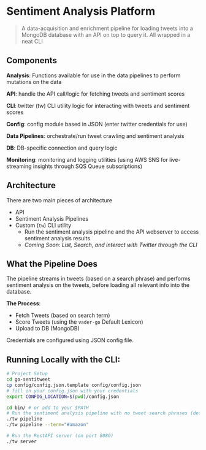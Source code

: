 # Sentiment Analysis Platform

> A data-acquisition and enrichment pipeline for loading tweets into a MongoDB database with an API on top to query it.
> All wrapped in a neat CLI

## Components

**Analysis**: Functions available for use in the data pipelines to perform mutations on the data

**API**: handle the API call/logic for fetching tweets and sentiment scores

**CLI**: twitter (tw) CLI utility logic for interacting with tweets and sentiment scores  

**Config**: config module based in JSON (enter twitter credentials for use)

**Data Pipelines**: orchestrate/run tweet crawling and sentiment analysis

**DB**: DB-specific connection and query logic

**Monitoring**: monitoring and logging utilities (using AWS SNS for live-streaming insights through SQS Queue subscriptions)


## Architecture

There are two main pieces of architecture

- API
- Sentiment Analysis Pipelines
- Custom (`tw`) CLI utility
    - Run the sentiment analysis pipeline and the API webserver to access sentiment analysis results 
    - *Coming Soon: List, Search, and interact with Twitter through the CLI*


## What the Pipeline Does

The pipeline streams in tweets (based on a search phrase) and performs sentiment analysis on the tweets, before loading all relevant info into the database.

**The Process**:

- Fetch Tweets (based on search term)
- Score Tweets (using the `vader-go` Default Lexicon) 
- Upload to DB (MongoDB)

Credentials are configured using JSON config file.

## Running Locally with the CLI:


```bash
# Project Setup
cd go-sentitweet
cp config/config.json.template config/config.json
# fill in your config.json with your credentials
export CONFIG_LOCATION=$(pwd)/config.json

cd bin/ # or add to your $PATH
# Run the sentiment analysis pipeline with no tweet search phrases (default #nft)
./tw pipeline 
./tw pipeline --term="#amazon"

# Run the RestAPI server (on port 8080)
./tw server
```